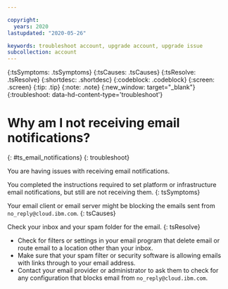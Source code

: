 ```yaml
---

copyright:
  years: 2020
lastupdated: "2020-05-26"

keywords: troubleshoot account, upgrade account, upgrade issue
subcollection: account
---
```


{:tsSymptoms: .tsSymptoms}
{:tsCauses: .tsCauses}
{:tsResolve: .tsResolve}
{:shortdesc: .shortdesc}
{:codeblock: .codeblock}
{:screen: .screen}
{:tip: .tip}
{:note: .note}
{:new_window: target="_blank"}
{:troubleshoot: data-hd-content-type='troubleshoot'}

# Why am I not receiving email notifications? 
{: #ts_email_notifications}
{: troubleshoot}

You are having issues with receiving email notifications. 

You completed the instructions required to set platform or infrastructure email notifications, but still are not receiving them.
{: tsSymptoms}

Your email client or email server might be blocking the emails sent from `no_reply@cloud.ibm.com`.
{: tsCauses}

Check your inbox and your spam folder for the email.
{: tsResolve}

  * Check for filters or settings in your email program that delete email or route email to a location other than your inbox. 
  * Make sure that your spam filter or security software is allowing emails with links through to your email address.
  * Contact your email provider or administrator to ask them to check for any configuration that blocks email from `no_reply@cloud.ibm.com`.
